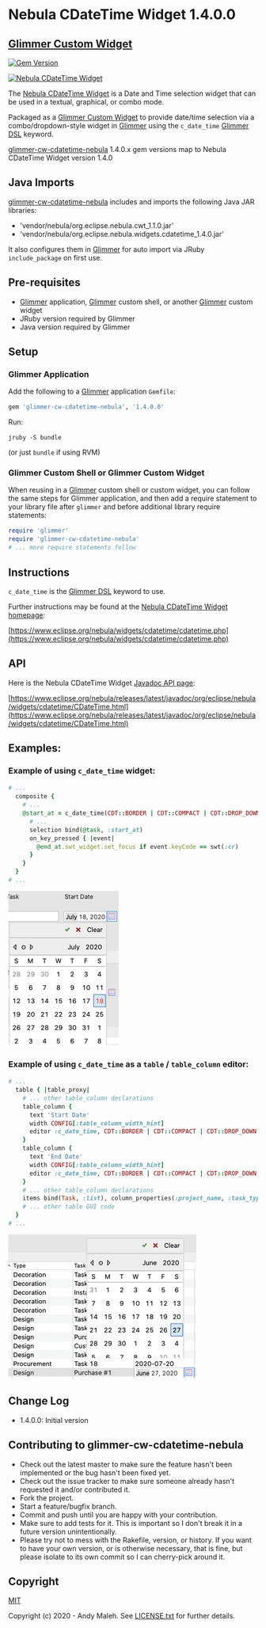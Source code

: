 # Nebula CDateTime Widget 1.4.0.0
## [Glimmer Custom Widget](https://github.com/AndyObtiva/glimmer#custom-widget-gem)
[![Gem Version](https://badge.fury.io/rb/glimmer-cw-cdatetime-nebula.svg)](http://badge.fury.io/rb/glimmer-cw-cdatetime-nebula)

[<img alt="Nebula CDateTime Widget" src="https://www.eclipse.org/nebula/widgets/cdatetime/images/CDTSnippet02.png" />](https://www.eclipse.org/nebula/widgets/cdatetime/cdatetime.php)

The [Nebula CDateTime Widget](https://www.eclipse.org/nebula/widgets/cdatetime/cdatetime.php) is a Date and Time selection widget that can be used in a textual, graphical, or combo mode.

Packaged as a [Glimmer Custom Widget](https://github.com/AndyObtiva/glimmer#custom-widget-gem) to provide date/time selection via a combo/dropdown-style widget in [Glimmer](https://github.com/AndyObtiva/glimmer) using the `c_date_time` [Glimmer DSL](https://github.com/AndyObtiva/glimmer#glimmer-dsl-syntax) keyword.

[glimmer-cw-cdatetime-nebula](https://rubygems.org/gems/glimmer-cw-cdatetime-nebula) 1.4.0.x gem versions map to Nebula CDateTime Widget version 1.4.0

## Java Imports

[glimmer-cw-cdatetime-nebula](https://rubygems.org/gems/glimmer-cw-cdatetime-nebula) includes and imports the following Java JAR libraries:
- 'vendor/nebula/org.eclipse.nebula.cwt_1.1.0.jar'
- 'vendor/nebula/org.eclipse.nebula.widgets.cdatetime_1.4.0.jar'

It also configures them in [Glimmer](https://github.com/AndyObtiva/glimmer) for auto import via JRuby `include_package` on first use.

## Pre-requisites

- [Glimmer](https://github.com/AndyObtiva/glimmer) application, [Glimmer](https://github.com/AndyObtiva/glimmer) custom shell, or another [Glimmer](https://github.com/AndyObtiva/glimmer) custom widget
- JRuby version required by Glimmer
- Java version required by Glimmer

## Setup

### Glimmer Application

Add the following to a [Glimmer](https://github.com/AndyObtiva/glimmer) application `Gemfile`:

```ruby
gem 'glimmer-cw-cdatetime-nebula', '1.4.0.0'
```

Run:

```
jruby -S bundle
```

(or just `bundle` if using RVM)

### Glimmer Custom Shell or Glimmer Custom Widget

When reusing in a [Glimmer](https://github.com/AndyObtiva/glimmer) custom shell or custom widget, you can follow the same steps for Glimmer application, and then add a require statement to your library file after `glimmer` and before additional library require statements:

```ruby
require 'glimmer'
require 'glimmer-cw-cdatetime-nebula'
# ... more require statements follow
```

## Instructions

`c_date_time` is the [Glimmer DSL](https://github.com/AndyObtiva/glimmer#glimmer-dsl-syntax) keyword to use.

Further instructions may be found at the [Nebula CDateTime Widget homepage](https://www.eclipse.org/nebula/widgets/cdatetime/cdatetime.php):

[https://www.eclipse.org/nebula/widgets/cdatetime/cdatetime.php](https://www.eclipse.org/nebula/widgets/cdatetime/cdatetime.php)

## API

Here is the Nebula CDateTime Widget [Javadoc API page](https://www.eclipse.org/nebula/releases/latest/javadoc/org/eclipse/nebula/widgets/cdatetime/CDateTime.html):

[https://www.eclipse.org/nebula/releases/latest/javadoc/org/eclipse/nebula/widgets/cdatetime/CDateTime.html](https://www.eclipse.org/nebula/releases/latest/javadoc/org/eclipse/nebula/widgets/cdatetime/CDateTime.html)

## Examples:

### Example of using `c_date_time` widget:

```ruby
# ... 
  composite {
    # ...
    @start_at = c_date_time(CDT::BORDER | CDT::COMPACT | CDT::DROP_DOWN | CDT::DATE_LONG) {
      # ...
      selection bind(@task, :start_at)
      on_key_pressed { |event|
        @end_at.swt_widget.set_focus if event.keyCode == swt(:cr)
      }
    }
  }
# ...
```

![Nebula CDateTime Example](glimmer-cw-cdatetime-nebula-example.png)

### Example of using `c_date_time` as a `table` / `table_column` editor:

```ruby
# ...
  table { |table_proxy|
    # ... other table_column declarations
    table_column {
      text 'Start Date'
      width CONFIG[:table_column_width_hint]
      editor :c_date_time, CDT::BORDER | CDT::COMPACT | CDT::DROP_DOWN | CDT::DATE_LONG, property: :start_at
    }
    table_column {
      text 'End Date'
      width CONFIG[:table_column_width_hint]
      editor :c_date_time, CDT::BORDER | CDT::COMPACT | CDT::DROP_DOWN | CDT::DATE_LONG, property: :end_at
    }
    # ... other table_column declarations
    items bind(Task, :list), column_properties(:project_name, :task_type, :name, :start_date, :end_date, :duration, :priority)
    # ... other table GUI code
  }
# ...
```

![Nebula CDateTime Example](glimmer-cw-cdatetime-nebula-example-table-editor.png)

## Change Log

- 1.4.0.0: Initial version

## Contributing to glimmer-cw-cdatetime-nebula
 
- Check out the latest master to make sure the feature hasn't been implemented or the bug hasn't been fixed yet.
- Check out the issue tracker to make sure someone already hasn't requested it and/or contributed it.
- Fork the project.
- Start a feature/bugfix branch.
- Commit and push until you are happy with your contribution.
- Make sure to add tests for it. This is important so I don't break it in a future version unintentionally.
- Please try not to mess with the Rakefile, version, or history. If you want to have your own version, or is otherwise necessary, that is fine, but please isolate to its own commit so I can cherry-pick around it.

## Copyright

[MIT](https://opensource.org/licenses/MIT)

Copyright (c) 2020 - Andy Maleh. See [LICENSE.txt](LICENSE.txt) for further details.
